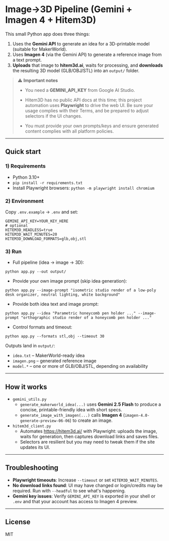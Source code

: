 # Image→3D Pipeline (Gemini + Imagen 4 + Hitem3D)

This small Python app does three things:

1) Uses the **Gemini API** to generate an idea for a 3D-printable model (suitable for MakerWorld).  
2) Uses **Imagen 4** (via the Gemini API) to generate a reference image from a text prompt.  
3) **Uploads** that image to **hitem3d.ai**, waits for processing, and **downloads** the resulting 3D model (GLB/OBJ/STL) into an `output/` folder.

> ⚠️ **Important notes**
>
> * You need a **GEMINI_API_KEY** from Google AI Studio.
> * Hitem3D has no public API docs at this time; this project automation uses **Playwright** to drive the web UI. Be sure your usage complies with their Terms, and be prepared to adjust selectors if the UI changes.
>
> * You must provide your own prompts/keys and ensure generated content complies with all platform policies.

---

## Quick start

### 1) Requirements

- Python 3.10+
- `pip install -r requirements.txt`
- Install Playwright browsers: `python -m playwright install chromium`

### 2) Environment

Copy `.env.example` → `.env` and set:

```
GEMINI_API_KEY=YOUR_KEY_HERE
# optional
HITEM3D_HEADLESS=true
HITEM3D_WAIT_MINUTES=20
HITEM3D_DOWNLOAD_FORMATS=glb,obj,stl
```

### 3) Run

- Full pipeline (idea → image → 3D):
```
python app.py --out output/
```

- Provide your own image prompt (skip idea generation):
```
python app.py --image-prompt "isometric studio render of a low-poly desk organizer, neutral lighting, white background"
```

- Provide both idea text and image prompt:
```
python app.py --idea "Parametric honeycomb pen holder ..." --image-prompt "orthographic studio render of a honeycomb pen holder ..."
```

- Control formats and timeout:
```
python app.py --formats stl,obj --timeout 30
```

Outputs land in `output/`:
- `idea.txt` – MakerWorld-ready idea
- `imagen.png` – generated reference image
- `model.*` – one or more of GLB/OBJ/STL, depending on availability

---

## How it works

- `gemini_utils.py`
  - `generate_makerworld_idea(...)` uses **Gemini 2.5 Flash** to produce a concise, printable-friendly idea with short specs.
  - `generate_image_with_imagen(...)` calls **Imagen 4** (`imagen-4.0-generate-preview-06-06`) to create an image.
- `hitem3d_client.py`
  - Automates https://hitem3d.ai/ with Playwright: uploads the image, waits for generation, then captures download links and saves files.
  - Selectors are resilient but you may need to tweak them if the site updates its UI.

---

## Troubleshooting

- **Playwright timeouts**: Increase `--timeout` or set `HITEM3D_WAIT_MINUTES`.
- **No download links found**: UI may have changed or login/credits may be required. Run with `--headful` to see what's happening.
- **Gemini key issues**: Verify `GEMINI_API_KEY` is exported in your shell or `.env` and that your account has access to Imagen 4 preview.

---

## License

MIT
